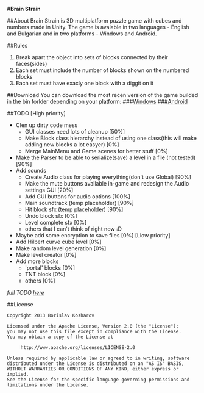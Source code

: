 #__Brain Strain__

##About
Brain Strain is 3D multiplatform puzzle game with cubes and numbers made in Unity.
The game is avalable in two languages - English and Bulgarian and in two platforms - Windows and Android.

##Rules
1. Break apart the object into sets of blocks connected by their faces(sides)
2. Each set must include the number of blocks shown on the numbered blocks
3. Each set must have exacly one block with a diggit on it

##Download
You can download the most recen version of the game builded in the bin forlder depending on your platform:
###[Windows][]
###[Android][]

##TODO
[High priority]
- Clen up dirty code mess
  - GUI classes need lots of cleanup [50%]
  - Make Block class hierarchy instead of using one class(this will make adding new blocks a lot easyer) [0%]
  - Merge MainMenu and Game scenes for better stuff [0%]
- Make the Parser to be able to serialize(save) a level in a file (not tested)[90%]
- Add sounds
  - Create Audio class for playing everything(don't use Global) [90%]
  - Make the mute buttons available in-game and redesign the Audio settings GUI [20%]
  - Add GUI buttons for audio options [100%]
  - Main soundtrack (temp placeholder) [90%]
  - Hit block sfx (temp placeholder) [90%]
  - Undo block sfx [0%]
  - Level complete sfx [0%]
  - others that I can't think of right now :D
- Maybe add some encryption to save files [0%]
[Llow priority]
- Add Hilbert curve cube level [0%]
- Make random level generation [0%]
- Make level creator [0%]
- Add more blocks
  - 'portal' blocks [0%]
  - TNT block [0%]
  - others [0%]

*full TODO [here][todo]*

##License
  ```
  Copyright 2013 Borislav Kosharov

  Licensed under the Apache License, Version 2.0 (the "License");
  you may not use this file except in compliance with the License.
  You may obtain a copy of the License at

       http://www.apache.org/licenses/LICENSE-2.0

  Unless required by applicable law or agreed to in writing, software
  distributed under the License is distributed on an "AS IS" BASIS,
  WITHOUT WARRANTIES OR CONDITIONS OF ANY KIND, either express or implied.
  See the License for the specific language governing permissions and
  limitations under the License.
  ```
  
[windows]: https://github.com/nikibobi/BrainStrain/tree/master/bin/Windows
[android]: https://github.com/nikibobi/BrainStrain/tree/master/bin/Android
[todo]: https://github.com/nikibobi/BrainStrain/blob/master/src/Assets/TODO.txt
